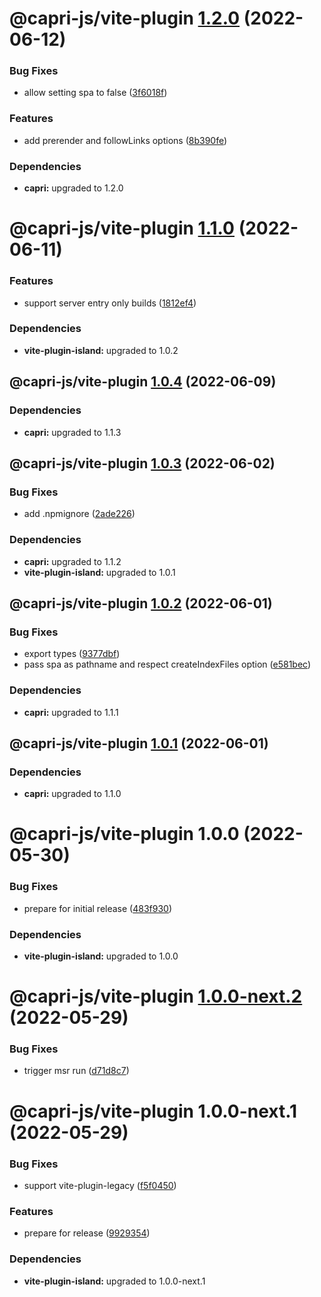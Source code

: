 # @capri-js/vite-plugin [1.2.0](https://github.com/capri-js/capri/compare/@capri-js/vite-plugin@1.1.0...@capri-js/vite-plugin@1.2.0) (2022-06-12)


### Bug Fixes

* allow setting spa to false ([3f6018f](https://github.com/capri-js/capri/commit/3f6018f2d78299d823a25aacfb9133dca2055b53))


### Features

* add prerender and followLinks options ([8b390fe](https://github.com/capri-js/capri/commit/8b390fe24c08d57647c1b17af3bc8cc3934adbf3))





### Dependencies

* **capri:** upgraded to 1.2.0

# @capri-js/vite-plugin [1.1.0](https://github.com/capri-js/capri/compare/@capri-js/vite-plugin@1.0.4...@capri-js/vite-plugin@1.1.0) (2022-06-11)


### Features

* support server entry only builds ([1812ef4](https://github.com/capri-js/capri/commit/1812ef4c657288187d3391b8da49133ac72dc4cc))





### Dependencies

* **vite-plugin-island:** upgraded to 1.0.2

## @capri-js/vite-plugin [1.0.4](https://github.com/capri-js/capri/compare/@capri-js/vite-plugin@1.0.3...@capri-js/vite-plugin@1.0.4) (2022-06-09)





### Dependencies

* **capri:** upgraded to 1.1.3

## @capri-js/vite-plugin [1.0.3](https://github.com/capri-js/capri/compare/@capri-js/vite-plugin@1.0.2...@capri-js/vite-plugin@1.0.3) (2022-06-02)


### Bug Fixes

* add .npmignore ([2ade226](https://github.com/capri-js/capri/commit/2ade2261eb4bd3918deea53a010bff5cd7322ca7))





### Dependencies

* **capri:** upgraded to 1.1.2
* **vite-plugin-island:** upgraded to 1.0.1

## @capri-js/vite-plugin [1.0.2](https://github.com/capri-js/capri/compare/@capri-js/vite-plugin@1.0.1...@capri-js/vite-plugin@1.0.2) (2022-06-01)


### Bug Fixes

* export types ([9377dbf](https://github.com/capri-js/capri/commit/9377dbf6cafe00e6e1de0137ddb525df40f603bc))
* pass spa as pathname and respect createIndexFiles option ([e581bec](https://github.com/capri-js/capri/commit/e581bec431197bcd60c2849fd4612963a484655d))





### Dependencies

* **capri:** upgraded to 1.1.1

## @capri-js/vite-plugin [1.0.1](https://github.com/capri-js/capri/compare/@capri-js/vite-plugin@1.0.0...@capri-js/vite-plugin@1.0.1) (2022-06-01)





### Dependencies

* **capri:** upgraded to 1.1.0

# @capri-js/vite-plugin 1.0.0 (2022-05-30)


### Bug Fixes

* prepare for initial release ([483f930](https://github.com/capri-js/capri/commit/483f9300986faba9cdd1d47f85b6e7173c11a797))





### Dependencies

* **vite-plugin-island:** upgraded to 1.0.0

# @capri-js/vite-plugin [1.0.0-next.2](https://github.com/capri-js/capri/compare/@capri-js/vite-plugin@1.0.0-next.1...@capri-js/vite-plugin@1.0.0-next.2) (2022-05-29)


### Bug Fixes

* trigger msr run ([d71d8c7](https://github.com/capri-js/capri/commit/d71d8c75bf960cfab527d4117dd4eb4d35f72996))

# @capri-js/vite-plugin 1.0.0-next.1 (2022-05-29)


### Bug Fixes

* support vite-plugin-legacy ([f5f0450](https://github.com/capri-js/capri/commit/f5f045073cc61ec684aa5615afd62c9dc59aecf3))


### Features

* prepare for release ([9929354](https://github.com/capri-js/capri/commit/9929354de8f7f4b732dfe66fb1ca9e165bc53deb))





### Dependencies

* **vite-plugin-island:** upgraded to 1.0.0-next.1
